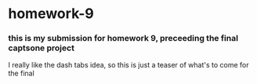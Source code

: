 # homework-9

### this is my submission for homework 9, preceeding the final captsone project

I really like the dash tabs idea, so this is just a teaser of what's to come for the final
